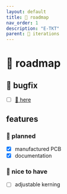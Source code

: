 ```yaml
---
layout: default
title: 🚀 roadmap
nav_order: 1
description: "E-TKT"
parent: 🧬 iterations
---
```


# 🚀 **roadmap**

## 🐛 bugfix
- [ ] [🎯 here](https://github.com/andreisperid/E-TKT/issues?q=is%3Aopen+is%3Aissue+label%3Abug)

## features

### 📌 planned
- [x] manufactured PCB
- [x] documentation

### 🎈 nice to have
- [ ] adjustable kerning
